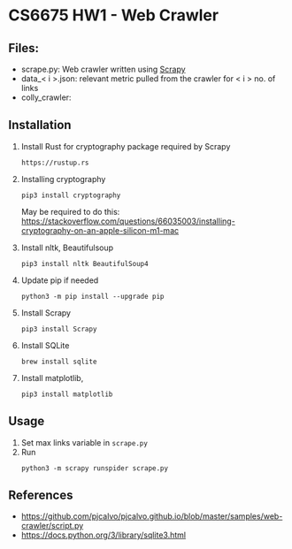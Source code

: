 # CS6675 HW1 - Web Crawler

## Files:
- scrape.py: Web crawler written using [Scrapy](https://docs.scrapy.org/en/latest/)
- data_< i >.json: relevant metric pulled from the crawler for < i > no. of links
- colly_crawler: 

## Installation
1. Install Rust for cryptography package required by Scrapy
    ```
    https://rustup.rs
    ```

2. Installing cryptography 
    ```
    pip3 install cryptography
    ```
    May be required to do this: https://stackoverflow.com/questions/66035003/installing-cryptography-on-an-apple-silicon-m1-mac 

3. Install nltk, Beautifulsoup
    ```
    pip3 install nltk BeautifulSoup4
    ```

4. Update pip if needed
    ```
    python3 -m pip install --upgrade pip
    ```

5. Install Scrapy
    ```
    pip3 install Scrapy
    ```

5. Install SQLite
    ```
    brew install sqlite 
    ```

6. Install matplotlib, 
    ```
    pip3 install matplotlib
    ```



## Usage

1. Set max links variable in `scrape.py`
2. Run
    ```
    python3 -m scrapy runspider scrape.py 
    ```

## References
- https://github.com/pjcalvo/pjcalvo.github.io/blob/master/samples/web-crawler/script.py
- https://docs.python.org/3/library/sqlite3.html